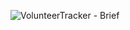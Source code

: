 ![VolunteerTracker - Brief](https://user-images.githubusercontent.com/38415406/173349544-293db891-1bb4-4bbb-bef4-2cd0f63c7e93.png)
